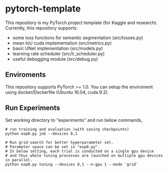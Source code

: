 # pytorch-template

This repository is my PyTorch project template (for Kaggle and research).
Currently, this repository supports:
* some loss functions for semantic segmentation (src/losses.py)
* mean IoU cuda implementation (src/metrics.py)
* basic UNet implementation (src/models.py)
* learning rate scheduler (src/lr_scheduler.py)
* useful debugging module (src/debug.py)

## Enviroments
This repository supports PyTorch >= 1.0. You can setup the enviroment using docker/Dockerfile (Ubuntu 16.04, cuda 9.2).

## Run Experiments
Set working directory to "experiments" and run below commands,
```
# run training and evaluation (with saving checkpoints)
python exp0.py job --devices 0,1

# Run grid-search for better hyperparameter set.
# Parameter space can be set in "exp0.py".
# In below setting, each trial is conducted on a single gpu device 
# and thus whole tuning processes are launched on multiple gpu devices in parallel.
python exp0.py tuning --devices 0,1 --n-gpu 1 --mode 'grid'
```

